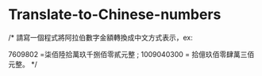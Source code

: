 # Translate-to-Chinese-numbers
/*
  請寫一個程式將阿拉伯數字金額轉換成中文方式表示，ex:
  
  7609802 =柒佰陸拾萬玖千捌佰零貳元整 ;
  1009040300 = 拾億玖佰零肆萬三佰元整。 
*/ 

